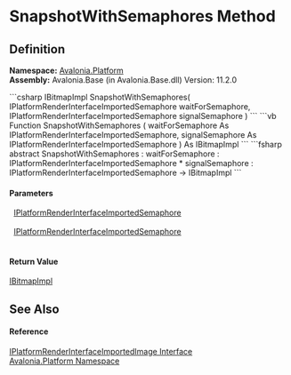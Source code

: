 # SnapshotWithSemaphores Method




## Definition
**Namespace:** <a href="N_Avalonia_Platform">Avalonia.Platform</a>  
**Assembly:** Avalonia.Base (in Avalonia.Base.dll) Version: 11.2.0

<Tabs groupId="api-code-preview">
<TabItem value="csharp" label="C#">
```csharp
IBitmapImpl SnapshotWithSemaphores(
	IPlatformRenderInterfaceImportedSemaphore waitForSemaphore,
	IPlatformRenderInterfaceImportedSemaphore signalSemaphore
)
```
</TabItem>
<TabItem value="vb" label="VB">
```vb
Function SnapshotWithSemaphores ( 
	waitForSemaphore As IPlatformRenderInterfaceImportedSemaphore,
	signalSemaphore As IPlatformRenderInterfaceImportedSemaphore
) As IBitmapImpl
```
</TabItem>
<TabItem value="fsharp" label="F#">
```fsharp
abstract SnapshotWithSemaphores : 
        waitForSemaphore : IPlatformRenderInterfaceImportedSemaphore * 
        signalSemaphore : IPlatformRenderInterfaceImportedSemaphore -> IBitmapImpl 
```
</TabItem>
</Tabs>



#### Parameters
<dl><dt>  <a href="T_Avalonia_Platform_IPlatformRenderInterfaceImportedSemaphore">IPlatformRenderInterfaceImportedSemaphore</a></dt><dd> </dd><dt>  <a href="T_Avalonia_Platform_IPlatformRenderInterfaceImportedSemaphore">IPlatformRenderInterfaceImportedSemaphore</a></dt><dd> </dd></dl>

#### Return Value
<a href="T_Avalonia_Platform_IBitmapImpl">IBitmapImpl</a>

## See Also


#### Reference
<a href="T_Avalonia_Platform_IPlatformRenderInterfaceImportedImage">IPlatformRenderInterfaceImportedImage Interface</a>  
<a href="N_Avalonia_Platform">Avalonia.Platform Namespace</a>  
